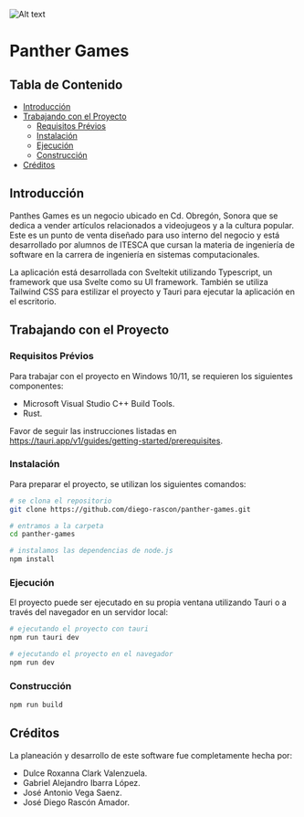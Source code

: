 ![Alt text](https://scontent.fhmo2-2.fna.fbcdn.net/v/t39.30808-6/313400996_556025363189810_8246496044028966806_n.png?_nc_cat=105&ccb=1-7&_nc_sid=dd9801&efg=eyJpIjoidCJ9&_nc_ohc=L_fCLpuSOBwAX8Jj92Q&tn=Bvw84NPuymUTOPhx&_nc_ht=scontent.fhmo2-2.fna&oh=00_AfAAyR43yj9GVeCQvJNonE4mMBGMv6sT-i5WC9ZE3xSp4A&oe=6435FBA3 "Panther Games")
# Panther Games
## Tabla de Contenido
- [Introducción](#introduction)
- [Trabajando con el Proyecto](#working-with-the-proyect)
  - [Requisitos Prévios](#prerequisites)
  - [Instalación](#instalation)
  - [Ejecución](#execution)
  - [Construcción](#building)
- [Créditos](#credits)

<a id="introduction"></a>
## Introducción
Panthes Games es un negocio ubicado en Cd. Obregón, Sonora que se dedica a vender artículos relacionados a videojugeos y a la cultura popular. Este es un punto de venta diseñado para uso interno del negocio y está desarrollado por alumnos de ITESCA que cursan la materia de ingeniería de software en la carrera de ingeniería en sistemas computacionales.

La aplicación está desarrollada con Sveltekit utilizando Typescript, un framework que usa Svelte como su UI framework. También se utiliza Tailwind CSS para estilizar el proyecto y Tauri para ejecutar la aplicación en el escritorio.

<a id="working-with-the-proyect"></a>
## Trabajando con el Proyecto
<a id="prerequisites"></a>
### Requisitos Prévios
Para trabajar con el proyecto en Windows 10/11, se requieren los siguientes componentes:
- Microsoft Visual Studio C++ Build Tools.
- Rust.

Favor de seguir las instrucciones listadas en https://tauri.app/v1/guides/getting-started/prerequisites.
<a id="instalation"></a>
### Instalación
Para preparar el proyecto, se utilizan los siguientes comandos:
```bash
# se clona el repositorio
git clone https://github.com/diego-rascon/panther-games.git 

# entramos a la carpeta
cd panther-games

# instalamos las dependencias de node.js
npm install
```
<a id="execution"></a>
### Ejecución
El proyecto puede ser ejecutado en su propia ventana utilizando Tauri o a través del navegador en un servidor local:
```bash
# ejecutando el proyecto con tauri
npm run tauri dev

# ejecutando el proyecto en el navegador
npm run dev
```
<a id="building"></a>
### Construcción
```bash
npm run build
```
<a id="credits"></a>
## Créditos
La planeación y desarrollo de este software fue completamente hecha por:
- Dulce Roxanna Clark Valenzuela.
- Gabriel Alejandro Ibarra López.
- José Antonio Vega Saenz.
- José Diego Rascón Amador.

